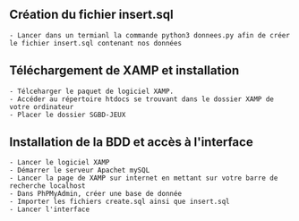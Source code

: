 ## Création du fichier insert.sql 

    - Lancer dans un termianl la commande python3 donnees.py afin de créer le fichier insert.sql contenant nos données

## Téléchargement de XAMP et installation
 
    - Télceharger le paquet de logiciel XAMP. 
    - Accéder au répertoire htdocs se trouvant dans le dossier XAMP de votre ordinateur 
    - Placer le dossier SGBD-JEUX

## Installation de la BDD et accès à l'interface

    - Lancer le logiciel XAMP
    - Démarrer le serveur Apachet mySQL
    - Lancer la page de XAMP sur internet en mettant sur votre barre de recherche localhost
    - Dans PhPMyAdmin, créer une base de donnée 
    - Importer les fichiers create.sql ainsi que insert.sql
    - Lancer l'interface
